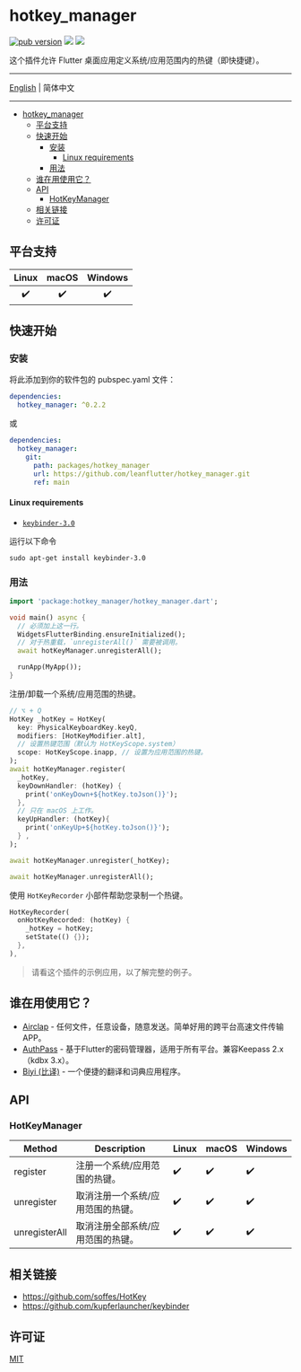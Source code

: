 # hotkey_manager

[![pub version][pub-image]][pub-url] [![][discord-image]][discord-url] ![][visits-count-image] 

[pub-image]: https://img.shields.io/pub/v/hotkey_manager.svg
[pub-url]: https://pub.dev/packages/hotkey_manager

[discord-image]: https://img.shields.io/discord/884679008049037342.svg
[discord-url]: https://discord.gg/zPa6EZ2jqb

[visits-count-image]: https://img.shields.io/badge/dynamic/json?label=Visits%20Count&query=value&url=https://api.countapi.xyz/hit/leanflutter.hotkey_manager/visits

这个插件允许 Flutter 桌面应用定义系统/应用范围内的热键（即快捷键）。

---

[English](./README.md) | 简体中文

---

<!-- START doctoc generated TOC please keep comment here to allow auto update -->
<!-- DON'T EDIT THIS SECTION, INSTEAD RE-RUN doctoc TO UPDATE -->

- [hotkey_manager](#hotkey_manager)
  - [平台支持](#平台支持)
  - [快速开始](#快速开始)
    - [安装](#安装)
      - [Linux requirements](#linux-requirements)
    - [用法](#用法)
  - [谁在用使用它？](#谁在用使用它)
  - [API](#api)
    - [HotKeyManager](#hotkeymanager)
  - [相关链接](#相关链接)
  - [许可证](#许可证)

<!-- END doctoc generated TOC please keep comment here to allow auto update -->

## 平台支持

| Linux | macOS | Windows |
| :---: | :---: | :-----: |
|   ✔️   |   ✔️   |    ✔️    |

## 快速开始

### 安装

将此添加到你的软件包的 pubspec.yaml 文件：

```yaml
dependencies:
  hotkey_manager: ^0.2.2
```

或

```yaml
dependencies:
  hotkey_manager:
    git:
      path: packages/hotkey_manager
      url: https://github.com/leanflutter/hotkey_manager.git
      ref: main
```

#### Linux requirements

- [`keybinder-3.0`](https://github.com/kupferlauncher/keybinder)

运行以下命令

```
sudo apt-get install keybinder-3.0
```

### 用法

```dart
import 'package:hotkey_manager/hotkey_manager.dart';

void main() async {
  // 必须加上这一行。
  WidgetsFlutterBinding.ensureInitialized();
  // 对于热重载，`unregisterAll()` 需要被调用。
  await hotKeyManager.unregisterAll();

  runApp(MyApp());
}
```

注册/卸载一个系统/应用范围的热键。

```dart
// ⌥ + Q
HotKey _hotKey = HotKey(
  key: PhysicalKeyboardKey.keyQ,
  modifiers: [HotKeyModifier.alt],
  // 设置热键范围（默认为 HotKeyScope.system）
  scope: HotKeyScope.inapp, // 设置为应用范围的热键。
);
await hotKeyManager.register(
  _hotKey,
  keyDownHandler: (hotKey) {
    print('onKeyDown+${hotKey.toJson()}');
  },
  // 只在 macOS 上工作。
  keyUpHandler: (hotKey){
    print('onKeyUp+${hotKey.toJson()}');
  } ,
);

await hotKeyManager.unregister(_hotKey);

await hotKeyManager.unregisterAll();
```

使用 `HotKeyRecorder` 小部件帮助您录制一个热键。

```dart
HotKeyRecorder(
  onHotKeyRecorded: (hotKey) {
    _hotKey = hotKey;
    setState(() {});
  },
),
```

> 请看这个插件的示例应用，以了解完整的例子。

## 谁在用使用它？

- [Airclap](https://airclap.app/) - 任何文件，任意设备，随意发送。简单好用的跨平台高速文件传输APP。
- [AuthPass](https://authpass.app/) - 基于Flutter的密码管理器，适用于所有平台。兼容Keepass 2.x（kdbx 3.x）。
- [Biyi (比译)](https://biyidev.com/) - 一个便捷的翻译和词典应用程序。

## API

### HotKeyManager

| Method        | Description                       | Linux | macOS | Windows |
| ------------- | --------------------------------- | ----- | ----- | ------- |
| register      | 注册一个系统/应用范围的热键。     | ✔️     | ✔️     | ✔️       |
| unregister    | 取消注册一个系统/应用范围的热键。 | ✔️     | ✔️     | ✔️       |
| unregisterAll | 取消注册全部系统/应用范围的热键。 | ✔️     | ✔️     | ✔️       |

## 相关链接

- https://github.com/soffes/HotKey
- https://github.com/kupferlauncher/keybinder

## 许可证

[MIT](./LICENSE)
